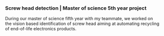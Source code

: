 ### Screw head detection | Master of science 5th year project

During our master of science fifth year with my teammate, we worked on the vision based identification of screw head aiming at automating recycling of end-of-life electronics products.
